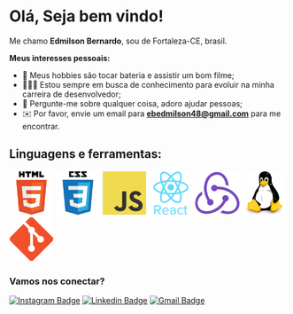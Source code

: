 # Olá, Seja bem vindo!

Me chamo **Edmilson Bernardo**, sou de Fortaleza-CE, brasil.

**Meus interesses pessoais:**

* 🥁 Meus hobbies são tocar bateria e assistir um bom filme;
* 👨🏼‍💻 Estou sempre em busca de conhecimento para evoluir na minha carreira de desenvolvedor;
* 📝 Pergunte-me sobre qualquer coisa, adoro ajudar pessoas;
* ✉️ Por favor, envie um email para **[ebedmilson48@gmail.com](mailto:ebedmilson48@gmail.com)** para me encontrar.

## Linguagens e ferramentas:

<img src="https://raw.githubusercontent.com/devicons/devicon/master/icons/html5/html5-original-wordmark.svg" width="80" display="inline-block">
<img src="https://raw.githubusercontent.com/devicons/devicon/master/icons/css3/css3-original-wordmark.svg" width="80" display="inline-block">
<img src="https://raw.githubusercontent.com/devicons/devicon/master/icons/javascript/javascript-original.svg" width="80" display="inline-block">
<img src="https://raw.githubusercontent.com/devicons/devicon/master/icons/react/react-original-wordmark.svg" width="80" display="inline-block">
<img src="https://raw.githubusercontent.com/devicons/devicon/master/icons/redux/redux-original.svg" width="80" display="inline-block">
<img src="https://raw.githubusercontent.com/devicons/devicon/master/icons/linux/linux-original.svg" width="80" display="inline-block">
<img src="https://raw.githubusercontent.com/devicons/devicon/master/icons/git/git-original.svg" width="80" display="inline-block">


### Vamos nos conectar?

[![Instagram Badge](https://img.shields.io/badge/-@edmilsonnt-6633cc?style=flat-square&labelColor=6633cc&logo=instagram&logoColor=white&link=https://www.instagram.com/edmilsonnt/)](https://www.instagram.com/edmilsonnt/) 
[![Linkedin Badge](https://img.shields.io/badge/-Edmilson%20Bernardo-6633cc?style=flat-square&logo=Linkedin&logoColor=white&link=https://www.linkedin.com/in/edmilsonbernardont/)](https://www.linkedin.com/in/edmilsonbernardont/) 
[![Gmail Badge](https://img.shields.io/badge/-ebedmilson48@gmail.com-6633cc?style=flat-square&logo=Gmail&logoColor=white&link=mailto:ebedmilson48@gmail.com)](mailto:ebedmilson48@gmail.com)
